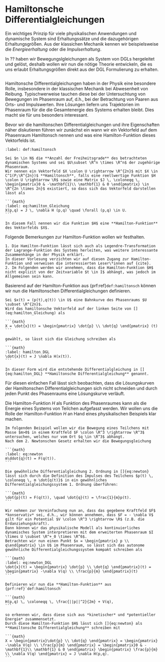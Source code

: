 
# Hamiltonsche Differentialgleichungen

Ein wichtiges Prinzip für viele physikalischen Anwendungen und dynamische System sind Erhaltungssätze und die dazugehörigen Erhaltungsgrößen. 
Aus der klassichen Mechanik kennen wir beispielsweise die *Energieerhaltung* oder die *Impulserhaltung*. 

In ?? haben wir Bewegungslgleichungen als System von DGLs hergeleitet und gelöst, deshalb wollen wir nun die nötige Theorie entwickeln, die es uns erlaubt Erhaltungsgrößen direkt aus der DGL Formulierung zu erhalten.

````{prf:example} Harmonischer Oszillator

````


Hamiltonsche Differentialgleichungen haben in der Physik eine besondere Rolle, insbesondere in der klassischen Mechanik bei Abwesenheit von Reibung.
Typischwerweise tauchen diese bei der Untersuchtung von Bewegungen im Phasenraum auf, d.h., bei der Betrachtung von Paaren aus Orts- und Impulswerten.
Ihre Lösungen liefern uns Trajektorien im Phasenraum für die die Gesamtenergie des Systems erhalten bleibt.
Dies macht sie für uns besonders interessant.

Bevor wir die hamiltonschen Differentialgleichungen und ihre Eigenschaften näher diskutieren führen wir zunächst ein wann wir ein Vektorfeld auf dem Phasenraum Hamiltonsch nennen und was eine Hamilton-Funktion dieses Vektorfelds ist.

````{prf:definition} Hamilton-Funktion
:label: def:hamiltonsch

Sei $n \in N$ die **Anzahl der Freiheitsgrade** des betrachteten dynamischen Systems und sei $U\subset \R^n \times \R^n$ der zugehörige Phasenraum. 
Wir nennen ein Vektorfeld $X \colon U \rightarrow \R^{2n}$ mit $X \in C^1(P;\R^{2n})$ **Hamiltonsch**, falls eine reellwertige Funktion $H \colon U \rightarrow \R$ sowie eine Matrix $J \, \coloneqq \, \begin{pmatrix}0 & -\mathbf{1}\\ \mathbf{1} & 0 \end{pmatrix} \in \R^{2n \times 2n}$ existiert, so dass sich das Vektorfeld darstellen lässt als

```{math}
:label: eq:hamilton_Gleichung
X(p,q) = J \, \nabla H (p,q) \quad \forall (p,q) \in U.
```

In diesem Fall nennen wir die Funktion $H$ eine **Hamilton-Funktion** des Vektorfelds $X$.

````

Folgende Bemerkungen zur Hamilton-Funktion wollen wir festhalten.

````{prf:remark}
1. Die Hamilton-Funktion lässt sich auch als Legendre-Transformation der Lagrange-Funktion des Systems herleiten, was weitere interessante Zusammenhänge in der Physik erklärt.
In dieser Vorlesung verzichten wir auf diesen Zugang zur Hamilton-Funktion und verweisen die interessierten Leser\*innen auf {cite}.
2. Im Folgenden werden wir annehmen, dass die Hamilton-Funktion $H$ nicht explizit von der Zeitvariable $t \in I$ abhängt, was jedoch im Allgemeinen sein kann.
````

Basierend auf der Hamilton-Funktion aus {prf:ref}`def:hamiltonsch` können wir nun die Hamiltonschen Differentialgleichungen definieren.

````{prf:definition} Hamiltonsche Differentialgleichung
Sei $x(t) = (p(t),q(t)) \in U$ eine Bahnkurve des Phasenraums $U \subset \R^{2n}$.
Wird das hamiltonsche Vektorfeld auf der linken Seite von [](eq:hamilton_Gleichung) als 

```{math}
X = \dot{x}(t) = \begin{pmatrix} \dot{p} \\ \dot{q} \end{pmatrix} (t)
```

gewählt, so lässt sich die Gleichung schreiben als

```{math}
:label: hamilton_DGL
\dot{x}(t) = J \nabla H(x(t)).
```

In dieser Form wird die entstehende Differentialgleichung in []{eq:hamilton_DGL} **Hamiltonsche Differentialgleichung** genannt.
````

Für diesen einfachen Fall lässt sich beobachten, dass die Lösungskurven der Hamiltonschen Differentialgleichungen sich nicht schneiden und durch jeden Punkt des Phasenraums eine Lösungskurve verläuft. 

Die Hamilton-Funktion $H$ als Funktion des Phasenraumes kann als die Energie eines Systems von Teilchen aufgefasst werden.
Wir wollen uns die Rolle der Hamilton-Funktion $H$ an Hand eines physikalischen Beispiels klar machen.

````{prf:example} Newtonsche Kraftgleichung
Im folgenden Beispiel wollen wir die Bewegung eines Teilchens mit Masse $m>0$ in einem Kraftfeld $F \colon \R^3 \rightarrow \R^3$  untersuchen, welches nur vom Ort $q \in \R^3$ abhängt.
Nach dem 2. Newtonschen Gesetz erhalten wir die Bewegungsgleichung

```{math}
:label: eq:newton
m\ddot{q}(t) = F(q(t)).
```

Die gewöhnliche Differentialgleichung 2. Ordnung in []{eq:newton} lässt sich durch die Definition des Impulses des Teilchens $p(t) \, \coloneqq \, m \dot{q(t)}$ in ein gewöhnliches Differentialgleichungssystem 1. Ordnung überführen:

```{math}
\dot{p}(t) = F(q(t)), \quad \dot{q}(t) = \frac{1}{m}p(t).
```

Wir nehmen zur Vereinfachung nun an, dass das gegebene Kraftfeld $F$ *konservativ* sei, d.h., wir können annehmen, dass $F = - \nabla V$ gilt für ein Potential $V \colon \R^3 \rightarrow \R$ (z.B. die Erdanziehungskraft). 
Dann können wir das physikalische Modell als kontinuierliches dynamisches System interpretieren mit dem erweiterten Phasenraum $I \times U \subset \R^+_0 \times \R^6$.
Betrachten wir nun einen Punkt $x = \begin{pmatrix} p \\ q\end{pmatrix} \in U$ im Phasenraum, so lässt sich das autonome gewöhnliche Differentialgleichungssystem kompakt schreiben als 

```{math}
:label: eq:newton_DGL
\dot{x}(t) = \begin{pmatrix} \dot{p} \\ \dot{q} \end{pmatrix}(t) = \begin{pmatrix} -\nabla V(q) \\ \frac{p}{m} \end{pmatrix}(t)
```

Definieren wir nun die **Hamilton-Funktion** aus {prf:ref}`def:hamiltonsch`

```{math}
H(p,q) \, \coloneqq \, \frac{||p||^2}{2m} + V(q),
```

so erkennen wir, dass diese sich aus *kinetischer* und *potentieller Energie* zusammensetzt. 
Durch diese Hamilton-Funktion $H$ lässt sich []{eq:newton} als **Hamiltonsche Differentialgleichung** schreiben mit

```{math}
X = \begin{pmatrix}\dot{p} \\ \dot{q} \end{pmatrix} = \begin{pmatrix} -\nabla V(q) \\ \frac{p}{m} \end{pmatrix} = \begin{pmatrix}0 & -\mathbf{1}\\ \mathbf{1} & 0 \end{pmatrix} \begin{pmatrix} \frac{p}{m} \\ \nabla V(q) \end{pmatrix} = J \nabla H(p,q).
```

````


